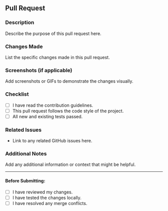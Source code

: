 ## Pull Request

### Description
Describe the purpose of this pull request here.

### Changes Made
List the specific changes made in this pull request.

### Screenshots (if applicable)
Add screenshots or GIFs to demonstrate the changes visually.

### Checklist
- [ ] I have read the contribution guidelines.
- [ ] This pull request follows the code style of the project.
- [ ] All new and existing tests passed.

### Related Issues
- Link to any related GitHub issues here.

### Additional Notes
Add any additional information or context that might be helpful.

---

#### Before Submitting:
- [ ] I have reviewed my changes.
- [ ] I have tested the changes locally.
- [ ] I have resolved any merge conflicts.

